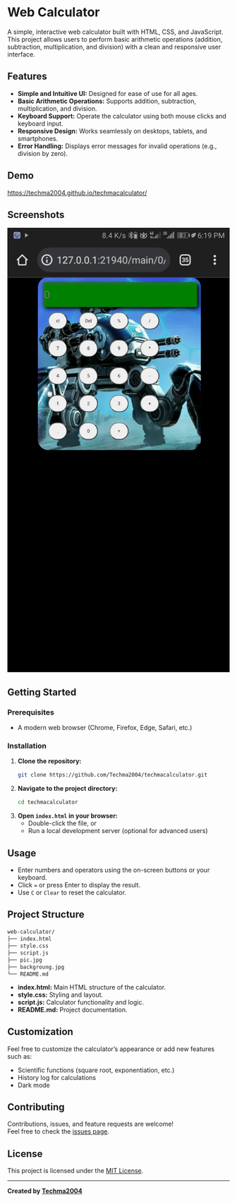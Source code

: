 # Web Calculator

A simple, interactive web calculator built with HTML, CSS, and JavaScript. This project allows users to perform basic arithmetic operations (addition, subtraction, multiplication, and division) with a clean and responsive user interface.

## Features

- **Simple and Intuitive UI:** Designed for ease of use for all ages.
- **Basic Arithmetic Operations:** Supports addition, subtraction, multiplication, and division.
- **Keyboard Support:** Operate the calculator using both mouse clicks and keyboard input.
- **Responsive Design:** Works seamlessly on desktops, tablets, and smartphones.
- **Error Handling:** Displays error messages for invalid operations (e.g., division by zero).

## Demo

https://techma2004.github.io/techmacalculator/

## Screenshots

![Calculator Screenshot](pic.jpg) <!-- Replace with your actual image path -->

## Getting Started

### Prerequisites

- A modern web browser (Chrome, Firefox, Edge, Safari, etc.)

### Installation

1. **Clone the repository:**
   ```bash
   git clone https://github.com/Techma2004/techmacalculator.git
   ```
2. **Navigate to the project directory:**
   ```bash
   cd techmacalculator
   ```
3. **Open `index.html` in your browser:**
   - Double-click the file, or
   - Run a local development server (optional for advanced users)

## Usage

- Enter numbers and operators using the on-screen buttons or your keyboard.
- Click `=` or press Enter to display the result.
- Use `C` or `Clear` to reset the calculator.

## Project Structure

```
web-calculator/
├── index.html
├── style.css
├── script.js
├── pic.jpg
├── backgroung.jpg
└── README.md
```

- **index.html:** Main HTML structure of the calculator.
- **style.css:** Styling and layout.
- **script.js:** Calculator functionality and logic.
- **README.md:** Project documentation.

## Customization

Feel free to customize the calculator’s appearance or add new features such as:
- Scientific functions (square root, exponentiation, etc.)
- History log for calculations
- Dark mode

## Contributing

Contributions, issues, and feature requests are welcome!  
Feel free to check the [issues page](https://github.com/Techma2004/techmacalculator/issues).

## License

This project is licensed under the [MIT License](LICENSE).

---

**Created by [Techma2004](https://github.com/Techma2004)** 
